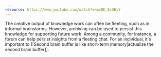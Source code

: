 ```yaml
---
resource: https://www.youtube.com/watch?v=mvQK_ELDEiY
---
```


The creative output of knowledge work can often be fleeting, such as in informal brainstorms. However, archiving can be used to persist this knowledge for supporting future work. Among a community, for instance, a forum can help persist insights from a fleeting chat. For an individual, it's important to [[Second brain buffer is like short-term memory|actualize the second brain buffer]].